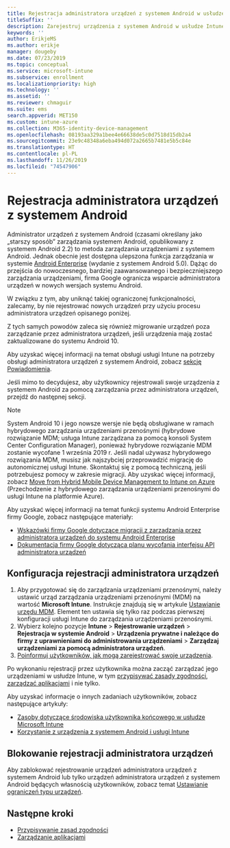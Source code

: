 ```yaml
---
title: Rejestracja administratora urządzeń z systemem Android w usłudze Microsoft Intune
titleSuffix: ''
description: Zarejestruj urządzenia z systemem Android w usłudze Intune przy użyciu rejestracji administratora urządzeń.
keywords: ''
author: ErikjeMS
ms.author: erikje
manager: dougeby
ms.date: 07/23/2019
ms.topic: conceptual
ms.service: microsoft-intune
ms.subservice: enrollment
ms.localizationpriority: high
ms.technology: ''
ms.assetid: ''
ms.reviewer: chmaguir
ms.suite: ems
search.appverid: MET150
ms.custom: intune-azure
ms.collection: M365-identity-device-management
ms.openlocfilehash: 08193aa329a1bee4e66638de5c0d7518d15db2a4
ms.sourcegitcommit: 23e9c48348a6eba494d072a2665b7481e5b5c84e
ms.translationtype: HT
ms.contentlocale: pl-PL
ms.lasthandoff: 11/26/2019
ms.locfileid: "74547906"
---
```

# <a name="android-device-administrator-enrollment"></a>Rejestracja administratora urządzeń z systemem Android

Administrator urządzeń z systemem Android (czasami określany jako „starszy sposób” zarządzania systemem Android, opublikowany z systemem Android 2.2) to metoda zarządzania urządzeniami z systemem Android. Jednak obecnie jest dostępna ulepszona funkcja zarządzania w systemie [Android Enterprise](https://www.android.com/enterprise/management/) (wydanie z systemem Android 5.0). Dążąc do przejścia do nowoczesnego, bardziej zaawansowanego i bezpieczniejszego zarządzania urządzeniami, firma Google ogranicza wsparcie administratora urządzeń w nowych wersjach systemu Android.

W związku z tym, aby uniknąć takiej ograniczonej funkcjonalności, zalecamy, by nie rejestrować nowych urządzeń przy użyciu procesu administratora urządzeń opisanego poniżej.

Z tych samych powodów zaleca się również migrowanie urządzeń poza zarządzanie przez administratora urządzeń, jeśli urządzenia mają zostać zaktualizowane do systemu Android 10. 

Aby uzyskać więcej informacji na temat obsługi usługi Intune na potrzeby obsługi administratora urządzeń z systemem Android, zobacz [sekcję Powiadomienia](../fundamentals/whats-new.md#decreasing-support-for-android-device-administrator).

Jeśli mimo to decydujesz, aby użytkownicy rejestrowali swoje urządzenia z systemem Android za pomocą zarządzania przez administratora urządzeń, przejdź do następnej sekcji.  


> [!Note]  
> System Android 10 i jego nowsze wersje nie będą obsługiwane w ramach hybrydowego zarządzania urządzeniami przenośnymi (hybrydowe rozwiązanie MDM; usługa Intune zarządzana za pomocą konsoli System Center Configuration Manager), ponieważ hybrydowe rozwiązanie MDM zostanie wycofane 1 września 2019 r. Jeśli nadal używasz hybrydowego rozwiązania MDM, musisz jak najszybciej przeprowadzić migrację do autonomicznej usługi Intune. Skontaktuj się z pomocą techniczną, jeśli potrzebujesz pomocy w zakresie migracji. Aby uzyskać więcej informacji, zobacz [Move from Hybrid Mobile Device Management to Intune on Azure](https://aka.ms/hybrid_notification) (Przechodzenie z hybrydowego zarządzania urządzeniami przenośnymi do usługi Intune na platformie Azure).

Aby uzyskać więcej informacji na temat funkcji systemu Android Enterprise firmy Google, zobacz następujące materiały:
- [Wskazówki firmy Google dotyczące migracji z zarzadzania przez administratora urządzeń do systemu Android Enterprise](http://static.googleusercontent.com/media/android.com/en/enterprise/static/2016/pdfs/enterprise/Android-Enterprise-Migration-Bluebook_2019.pdf)
- [Dokumentacja firmy Google dotycząca planu wycofania interfejsu API administratora urządzeń](https://developers.google.com/android/work/device-admin-deprecation)


## <a name="set-up-device-administrator-enrollment"></a>Konfiguracja rejestracji administratora urządzeń

1. Aby przygotować się do zarządzania urządzeniami przenośnymi, należy ustawić urząd zarządzania urządzeniami przenośnymi (MDM) na wartość **Microsoft Intune**. Instrukcje znajdują się w artykule [Ustawianie urzędu MDM](../fundamentals/mdm-authority-set.md). Element ten ustawia się tylko raz podczas pierwszej konfiguracji usługi Intune do zarządzania urządzeniami przenośnymi.
2. Wybierz kolejno pozycje **Intune** > **Rejestrowanie urządzeń** > **Rejestracja w systemie Android** > **Urządzenia prywatne i należące do firmy z uprawnieniami do administrowania urządzeniami** > **Zarządzaj urządzeniami za pomocą administratora urządzeń**.
3. [Poinformuj użytkowników, jak mogą zarejestrować swoje urządzenia](/intune-user-help/enroll-your-device-in-intune-android).  

Po wykonaniu rejestracji przez użytkownika można zacząć zarządzać jego urządzeniami w usłudze Intune, w tym [przypisywać zasady zgodności](../protect/compliance-policy-create-android.md), [zarządzać aplikacjami](../apps/app-management.md) i nie tylko.

Aby uzyskać informacje o innych zadaniach użytkowników, zobacz następujące artykuły:
- [Zasoby dotyczące środowiska użytkownika końcowego w usłudze Microsoft Intune](../fundamentals/end-user-educate.md)
- [Korzystanie z urządzenia z systemem Android i usługi Intune](https://docs.microsoft.com/intune-user-help/using-your-android-device-with-intune)


## <a name="block-device-administrator-enrollment"></a>Blokowanie rejestracji administratora urządzeń
Aby zablokować rejestrowanie urządzeń administratora urządzeń z systemem Android lub tylko urządzeń administratora urządzeń z systemem Android będących własnością użytkowników, zobacz temat [Ustawianie ograniczeń typu urządzeń](enrollment-restrictions-set.md).



## <a name="next-steps"></a>Następne kroki
- [Przypisywanie zasad zgodności](../protect/compliance-policy-create-android.md)
- [Zarządzanie aplikacjami](../apps/app-management.md)
